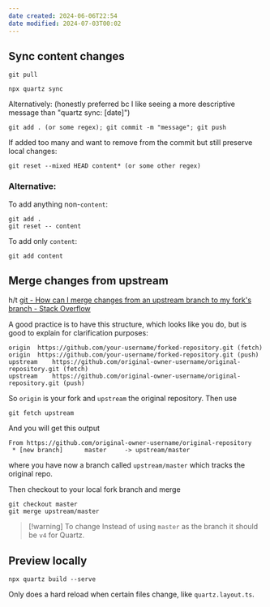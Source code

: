 ```yaml
---
date created: 2024-06-06T22:54
date modified: 2024-07-03T00:02
---
```

## Sync content changes

`git pull`

`npx quartz sync`

Alternatively: (honestly preferred bc I like seeing a more descriptive message than "quartz sync: [date]")

```
git add . (or some regex); git commit -m "message"; git push
```

If added too many and want to remove from the commit but still preserve local changes:

```
git reset --mixed HEAD content* (or some other regex)
```

### Alternative: 

To add anything non-`content`: 

```
git add .
git reset -- content
```

To add only `content`:

```
git add content
```
## Merge changes from upstream

h/t [git - How can I merge changes from an upstream branch to my fork's branch - Stack Overflow](https://stackoverflow.com/questions/52981111/how-can-i-merge-changes-from-an-upstream-branch-to-my-forks-branch)

A good practice is to have this structure, which looks like you do, but is good to explain for clarification purposes:

```
origin  https://github.com/your-username/forked-repository.git (fetch)
origin  https://github.com/your-username/forked-repository.git (push)
upstream    https://github.com/original-owner-username/original-repository.git (fetch)
upstream    https://github.com/original-owner-username/original-repository.git (push)
```

So `origin` is your fork and `upstream` the original repository. Then use

```
git fetch upstream
```

And you will get this output

```
From https://github.com/original-owner-username/original-repository
 * [new branch]      master     -> upstream/master
```

where you have now a branch called `upstream/master` which tracks the original repo.

Then checkout to your local fork branch and merge

```
git checkout master
git merge upstream/master
```

> [!warning] To change
> Instead of using `master` as the branch it should be `v4` for Quartz. 

## Preview locally

`npx quartz build --serve`

Only does a hard reload when certain files change, like `quartz.layout.ts`. 